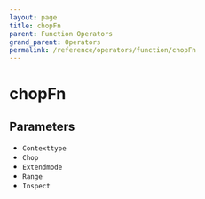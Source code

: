 ```yaml
---
layout: page
title: chopFn
parent: Function Operators
grand_parent: Operators
permalink: /reference/operators/function/chopFn
---
```


# chopFn

## Parameters

* `Contexttype`
* `Chop`
* `Extendmode`
* `Range`
* `Inspect`

